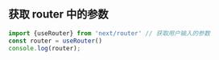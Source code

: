 ## 获取 router 中的参数

```javascript
import {useRouter} from 'next/router' // 获取用户输入的参数
const router = useRouter()
console.log(router);
```